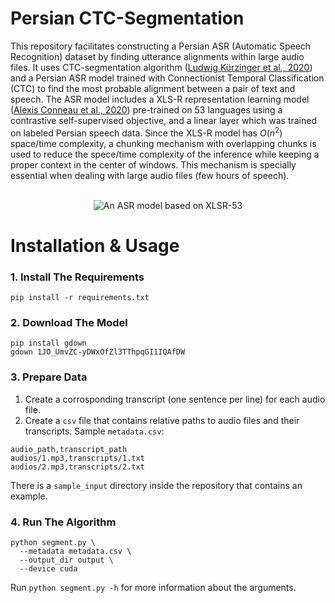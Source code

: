 # Persian CTC-Segmentation
This repository facilitates constructing a Persian ASR (Automatic Speech Recognition) dataset by finding utterance alignments within large audio files. It uses CTC-segmentation algorithm ([Ludwig Kürzinger et al., 2020](https://arxiv.org/abs/2007.09127)) and a Persian ASR model trained with Connectionist Temporal Classification (CTC) to find the most probable alignment between a pair of text and speech. The ASR model includes a XLS-R representation learning model ([Alexis Conneau et al., 2020](https://arxiv.org/abs/2006.13979)) pre-trained on 53 languages using a contrastive self-supervised objective, and a linear layer which was trained on labeled Persian speech data. Since the XLS-R model has $O(n^2)$ space/time complexity, a chunking mechanism with overlapping chunks is used to reduce the spece/time complexity of the inference while keeping a proper context in the center of windows. This mechanism is specially essential when dealing with large audio files (few hours of speech).

<p align="center">
  <br/>
  <img
    src="https://github.com/alifarrokh/persian-ctc-segmentation/blob/master/images/XLSR.jpg?raw=true"
    alt="An ASR model based on XLSR-53"/>
</p>

# Installation & Usage
### 1. Install The Requirements
```
pip install -r requirements.txt
```

### 2. Download The Model
```
pip install gdown
gdown 1JO_UmvZC-yDWxOfZl3TThpqGI1IQAfDW
```

### 3. Prepare Data
1. Create a corrosponding transcript (one sentence per line) for each audio file.
2. Create a `csv` file that contains relative paths to audio files and their transcripts. Sample `metadata.csv`:
```
audio_path,transcript_path
audios/1.mp3,transcripts/1.txt
audios/2.mp3,transcripts/2.txt
```
There is a `sample_input` directory inside the repository that contains an example.

### 4. Run The Algorithm
```
python segment.py \
  --metadata metadata.csv \
  --output_dir output \
  --device cuda
```
Run `python segment.py -h` for more information about the arguments.
